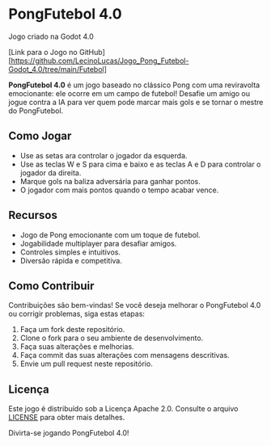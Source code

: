 # PongFutebol 4.0

Jogo criado na Godot 4.0

[Link para o Jogo no GitHub][https://github.com/LecinoLucas/Jogo_Pong_Futebol-Godot_4.0/tree/main/Futebol]


**PongFutebol 4.0** é um jogo baseado no clássico Pong com uma reviravolta emocionante: ele ocorre em um campo de futebol! Desafie um amigo ou jogue contra a IA para ver quem pode marcar mais gols e se tornar o mestre do PongFutebol.

## Como Jogar

- Use as setas ara controlar o jogador da esquerda.
- Use as teclas W e S para cima e baixo e as teclas A e D para controlar o jogador da direita.
- Marque gols na baliza adversária para ganhar pontos.
- O jogador com mais pontos quando o tempo acabar vence.

## Recursos

- Jogo de Pong emocionante com um toque de futebol.
- Jogabilidade multiplayer para desafiar amigos.
- Controles simples e intuitivos.
- Diversão rápida e competitiva.

## Como Contribuir

Contribuições são bem-vindas! Se você deseja melhorar o PongFutebol 4.0 ou corrigir problemas, siga estas etapas:

1. Faça um fork deste repositório.
2. Clone o fork para o seu ambiente de desenvolvimento.
3. Faça suas alterações e melhorias.
4. Faça commit das suas alterações com mensagens descritivas.
5. Envie um pull request neste repositório.

## Licença

Este jogo é distribuído sob a Licença Apache 2.0. Consulte o arquivo [LICENSE](LICENSE.md) para obter mais detalhes.

Divirta-se jogando PongFutebol 4.0!




